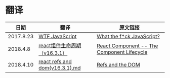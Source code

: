 # 翻译
日期 |翻译|原文链接
---|---|---|
2017.8.23|[WTF JavaScript](https://github.com/mytac/blogs/blob/master/%E7%BF%BB%E8%AF%91/WTF%20JavaScript.md)|[What the f*ck JavaScript?](https://github.com/denysdovhan/wtfjs)|
2018.4.8|[react组件生命周期（v16.3.1）](https://github.com/mytac/blogs/blob/master/%E7%BF%BB%E8%AF%91/react%E7%BB%84%E4%BB%B6%E7%94%9F%E5%91%BD%E5%91%A8%E6%9C%9F%EF%BC%88v16.3.1%EF%BC%89.md)|[React.Component -- The Component Lifecycle](https://reactjs.org/docs/react-component.html)
2018.4.10|[react refs and dom(v16.3.1).md](https://github.com/mytac/blogs/blob/master/%E7%BF%BB%E8%AF%91/react%20refs%20and%20dom(v16.3.1).md)|[Refs and the DOM](https://reactjs.org/docs/refs-and-the-dom.html)

